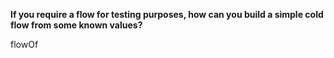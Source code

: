 **If you require a flow for testing purposes, how can you build a simple cold flow from some known values?**

<div class="hint">
  flowOf
</div>
